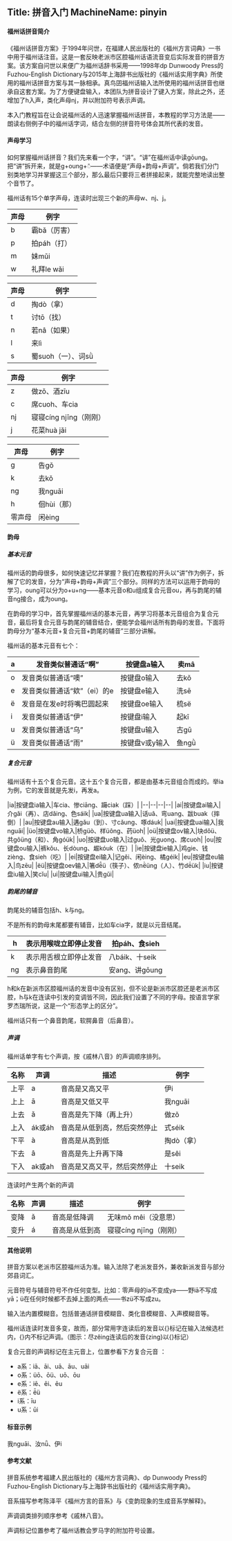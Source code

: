 Title: 拼音入门
MachineName: pinyin
---

#### 福州话拼音简介
《福州话拼音方案》于1994年问世，在福建人民出版社的《福州方言词典》一书中用于福州话注音。这是一套反映老派市区腔福州话语流音变后实际发音的拼音方案。该方案自问世以来便广为福州话辞书采用——1998年dp Dunwoody Press的Fuzhou-English Dictionary与2015年上海辞书出版社的《福州话实用字典》所使用的福州话拼音方案与其一脉相承。真鸟囝福州话输入法所使用的福州话拼音也继承自这套方案。为了方便键盘输入，本团队为拼音设计了键入方案，除此之外，还增加了h入声，类化声母nj，并以附加符号表示声调。

本入门教程旨在让会说福州话的人迅速掌握福州话拼音，本教程的学习方法是——朗读右侧例子中的福州话字词，结合左侧的拼音符号体会其所代表的发音。

#### 声母学习
如何掌握福州话拼音？我们先来看一个字，“讲”。“讲”在福州话中读gōung。把“讲”拆开来，就是g+oung+◌̄——术语便是“声母+韵母+声调”。倘若我们分门别类地学习并掌握这三个部分，那么最后只要将三者拼接起来，就能完整地读出整个音节了。

福州话有15个单字声母，连读时出现三个新的声母w、nj、j。

|声母	|例字	|
|---|---|
|b  |霸bǎ（厉害）|
|p  |拍páh（打） |
|m   |妹mǔi  |
|w  | 礼拜le wǎi|

|声母	|例字	|
|---|---|
|d|掏dò（拿）|
|t|讨tō（找）|
|n|若nâ（如果）|
|l|来lì|
|s|蜀suoh（一）、词sǜ|

|声母	|例字	|
|---|---|
|z|做zǒ、酒zīu|
|c|席cuoh、车cia|
|nj|寝寝cíng njīng（刚刚）|
|j|花菜huà jǎi|

|声母	|例字	|
|---|---|
|g|告gǒ|
|k|去kǒ|
|ng|我nguāi|
|h|佪hùi（那）|
|零声母|闲èing|

#### 韵母 
##### 基本元音
福州话的韵母很多，如何快速记忆并掌握？我们在教程的开头以“讲”作为例子，拆解了它的发音，分为“声母+韵母+声调”三个部分。同样的方法可以运用于韵母的学习，oung可以分为o+u+ng——基本元音o和u组成复合元音ou，再与韵尾的辅音ng接合，成为oung。

在韵母的学习中，首先掌握福州话的基本元音，再学习将基本元音组合为复合元音，最后将复合元音与韵尾的辅音结合，便能学会福州话所有韵母的发音。下面将韵母分为“基本元音+复合元音+韵尾的辅音”三部分讲解。

福州话的基本元音有七个：

|a|发音类似普通话“啊”|按键盘a输入|卖mâ|
|--|--|--|--|
|o|发音类似普通话“噢”|按键盘o输入|去kǒ|
|e|发音类似普通话“欸”（ei）的e|按键盘e输入|洗sē|
|ë|发音是在发e时将嘴巴圆起来|按键盘oe输入|梳së|
|i|发音类似普通话“伊”|按键盘i输入|起kī|
|u|发音类似普通话“乌”|按键盘u输入|古gū|
|ü|发音类似普通话“雨”|按键盘v或y输入|鱼ngǜ|


##### 复合元音
福州话有十五个复合元音。这十五个复合元音，都是由基本元音组合而成的。举ia为例，它的发音就是先发i，再发a。

|ia|按键盘ia输入|车cia、惨ciāng、躤ciak（踩）|
|--|--|--|--|
|ai|按键盘ai输入|介gǎi（再）、店dǎing、色sáik|
|ua|按键盘ua输入|话uâ、弯uang、跋buak（摔倒）|
|au|按键盘au输入|遘gǎu（到）、寸cǎung、啄dáuk|
|uai|按键盘uai输入|我nguāi|
|üo|按键盘vo输入|桥güò、样üông、药üoh|
|oü|按键盘ov输入|块dǒü、共gôüng（和）、角góük|
|uo|按键盘uo输入|过guǒ、光guong、席cuoh|
|ou|按键盘ou输入|裤kǒu、长dòung、䞷kóuk（在）|
|ie|按键盘ie输入|鸡gie、钱zièng、食sieh（吃）|
|ei|按键盘ei输入|记gěi、闲èing、橘géik|
|eu|按键盘eu输入|鸟zēu|
|ëü|按键盘oev输入|箸dë̂ü（筷子）、侬në̀üng（人）、竹dë́ük|
|iu|按键盘iu输入|笑cǐu|
|ui|按键盘ui输入|贵gǔi|

##### 韵尾的辅音
韵尾处的辅音包括h、k与ng。

不是所有的韵母末尾都要有辅音，比如车cia字，就是以元音结尾。

|h|表示用喉咙立即停止发音|拍páh、食sieh|
|--|---|---|
|k|表示用舌根立即停止发音|八báik、十seik|
|ng|表示鼻音韵尾|安ang、讲gōung|

h和k在新派市区腔福州话的发音中没有区别，但不论是新派市区腔还是老派市区腔，h与k在连读中引发的变调皆不同，因此我们设置了不同的字母。按语言学家罗杰瑞所说，这是一个“形态学上的区分”。

福州话只有一个鼻音韵尾，软腭鼻音（后鼻音）。

##### 声调
福州话单字有七个声调，按《戚林八音》的声调顺序排列。

|名称|声调|描述|例字|
|--|--|--|--|
|上平|a|音高是又高又平|伊i|
|上上|ā|音高是又低又平|我nguāi|
|上去|ǎ|音高是先下降（再上升）|做zǒ|
|上入|ák或áh|音高是从低到高，然后突然停止|式séik|
|下平|à|音高是从高到低|掏dò（拿）|
|下去|â|音高是先上升再下降|是sêi|
|下入|ak或ah|音高是又高又平，然后突然停止|十seik|

连读时产生两个新的声调

|名称|声调|描述|例字|
|--|--|--|--|
|变降|ǎ|音高是低降调|无味mǒ mêi（没意思）|
|变升|á|音高是从低到高|寝寝cíng njīng（刚刚）|

#### 其他说明

拼音方案以老派市区腔福州话为准。输入法除了老派发音外，兼收新派发音与部分郊县词汇。

元音符号与辅音符号不作任何变型。比如：零声母的ia不变成ya——野iā不写成yā；ü在任何时候都不去掉上面的两点——书zü不写成zu。

输入法内置模糊音。包括普通话拼音模糊音、类化音模糊音、入声模糊音等。

福州话连读时发音多变，故而，部分常用字连读后的发音以{}标记在输入法候选栏内，{}内不标记声调。（图示：尽zêing连读后的发音{zing}以{}标记）

复合元音的声调标记在主元音上，位置参看下方复合元音 ：
* a系：iā、āi、uā、āu、uāi
* o系：üō、ōü、uō、ōu
* e系：iē、ēi、ēu
* ë系：ë̄ü
* i系：īu
* u系：ūi

#### 标音示例
我nguāi、汝nǖ、伊i

#### 参考文献
拼音系统参考福建人民出版社的《福州方言词典》、dp Dunwoody Press的Fuzhou-English Dictionary与上海辞书出版社的《福州话实用字典》。

音系描写参考陈泽平《福州方言的音系》与《变韵现象的生成音系学解释》。

声调调类排列顺序参考《戚林八音》。

声调标记位置参考了福州话教会罗马字的附加符号设置。
